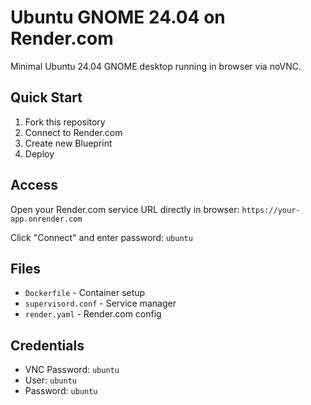 # Ubuntu GNOME 24.04 on Render.com

Minimal Ubuntu 24.04 GNOME desktop running in browser via noVNC.

## Quick Start

1. Fork this repository
2. Connect to Render.com
3. Create new Blueprint
4. Deploy

## Access

Open your Render.com service URL directly in browser:
`https://your-app.onrender.com`

Click "Connect" and enter password: `ubuntu`

## Files

- `Dockerfile` - Container setup
- `supervisord.conf` - Service manager
- `render.yaml` - Render.com config

## Credentials

- VNC Password: `ubuntu`
- User: `ubuntu`  
- Password: `ubuntu`
